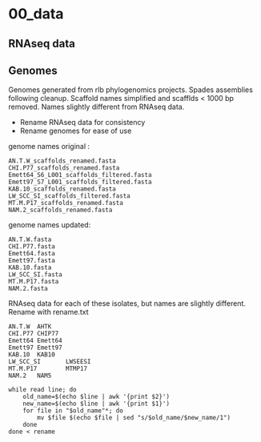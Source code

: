 # 00_data

## RNAseq data

## Genomes

Genomes generated from rlb phylogenomics projects. Spades assemblies following cleanup. Scaffold names simplified and scafflds < 1000 bp removed. Names slightly different from RNAseq data. 

* Rename RNAseq data for consistency
* Rename genomes for ease of use

genome names original :
```
AN.T.W_scaffolds_renamed.fasta
CHI.P77_scaffolds_renamed.fasta
Emett64_S6_L001_scaffolds_filtered.fasta
Emett97_S7_L001_scaffolds_filtered.fasta
KAB.10_scaffolds_renamed.fasta
LW_SCC_SI_scaffolds_filtered.fasta
MT.M.P17_scaffolds_renamed.fasta
NAM.2_scaffolds_renamed.fasta
```

genome names updated:
```
AN.T.W.fasta
CHI.P77.fasta
Emett64.fasta
Emett97.fasta
KAB.10.fasta
LW_SCC_SI.fasta
MT.M.P17.fasta
NAM.2.fasta
```

RNAseq data for each of these isolates, but names are slightly different. Rename with rename.txt
```
AN.T.W  AHTK
CHI.P77 CHIP77
Emett64 Emett64
Emett97 Emett97
KAB.10  KAB10
LW_SCC_SI       LWSEESI
MT.M.P17        MTMP17
NAM.2   NAM5
```
```
while read line; do 
    old_name=$(echo $line | awk '{print $2}')
    new_name=$(echo $line | awk '{print $1}')
    for file in "$old_name"*; do
        mv $file $(echo $file | sed "s/$old_name/$new_name/1")
    done
done < rename
```



